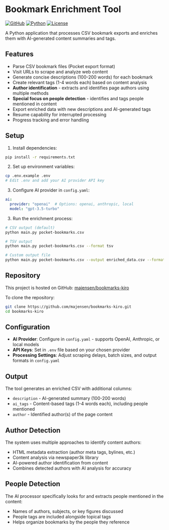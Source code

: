 # Bookmark Enrichment Tool

[![GitHub](https://img.shields.io/badge/GitHub-majensen%2Fbookmarks--kiro-blue?logo=github)](https://github.com/majensen/bookmarks-kiro)
[![Python](https://img.shields.io/badge/Python-3.8%2B-blue?logo=python)](https://python.org)
[![License](https://img.shields.io/badge/License-MIT-green)](LICENSE)

A Python application that processes CSV bookmark exports and enriches them with AI-generated content summaries and tags.

## Features

- Parse CSV bookmark files (Pocket export format)
- Visit URLs to scrape and analyze web content
- Generate concise descriptions (100-200 words) for each bookmark
- Create relevant tags (1-4 words each) based on content analysis
- **Author identification** - extracts and identifies page authors using multiple methods
- **Special focus on people detection** - identifies and tags people mentioned in content
- Export enriched data with new descriptions and AI-generated tags
- Resume capability for interrupted processing
- Progress tracking and error handling

## Setup

1. Install dependencies:
```bash
pip install -r requirements.txt
```

2. Set up environment variables:
```bash
cp .env.example .env
# Edit .env and add your AI provider API key
```

3. Configure AI provider in `config.yaml`:
```yaml
ai:
  provider: "openai"  # Options: openai, anthropic, local
  model: "gpt-3.5-turbo"
```

3. Run the enrichment process:
```bash
# CSV output (default)
python main.py pocket-bookmarks.csv

# TSV output
python main.py pocket-bookmarks.csv --format tsv

# Custom output file
python main.py pocket-bookmarks.csv --output enriched_data.csv --format csv
```

## Repository

This project is hosted on GitHub: [majensen/bookmarks-kiro](https://github.com/majensen/bookmarks-kiro)

To clone the repository:
```bash
git clone https://github.com/majensen/bookmarks-kiro.git
cd bookmarks-kiro
```

## Configuration

- **AI Provider**: Configure in `config.yaml` - supports OpenAI, Anthropic, or local models
- **API Keys**: Set in `.env` file based on your chosen provider
- **Processing Settings**: Adjust scraping delays, batch sizes, and output formats in `config.yaml`

## Output

The tool generates an enriched CSV with additional columns:
- `description` - AI-generated summary (100-200 words)
- `ai_tags` - Content-based tags (1-4 words each), including people mentioned
- `author` - Identified author(s) of the page content

## Author Detection

The system uses multiple approaches to identify content authors:
- HTML metadata extraction (author meta tags, bylines, etc.)
- Content analysis via newspaper3k library
- AI-powered author identification from content
- Combines detected authors with AI analysis for accuracy

## People Detection

The AI processor specifically looks for and extracts people mentioned in the content:
- Names of authors, subjects, or key figures discussed
- People tags are included alongside topical tags
- Helps organize bookmarks by the people they reference